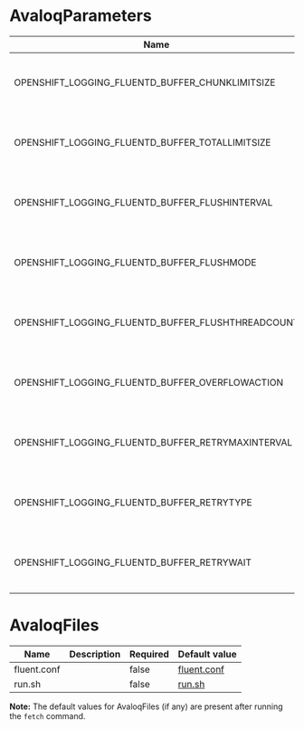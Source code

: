 # AvaloqParameters

| Name                                              | Description                                                                                                                                              | Required | Default value       |
|---------------------------------------------------|----------------------------------------------------------------------------------------------------------------------------------------------------------|----------|---------------------|
| OPENSHIFT_LOGGING_FLUENTD_BUFFER_CHUNKLIMITSIZE   | Fluentd buffer chunkLimitSize For more information see https://docs.openshift.com/container-platform/4.6/logging/config/cluster-logging-collector.html   | false    | 8m                  |
| OPENSHIFT_LOGGING_FLUENTD_BUFFER_TOTALLIMITSIZE   | Fluentd buffer totalLimitSize For more information see https://docs.openshift.com/container-platform/4.6/logging/config/cluster-logging-collector.html   | false    | 8G                  |
| OPENSHIFT_LOGGING_FLUENTD_BUFFER_FLUSHINTERVAL    | Fluentd buffer flushInterval For more information see https://docs.openshift.com/container-platform/4.6/logging/config/cluster-logging-collector.html    | false    | 1s                  |
| OPENSHIFT_LOGGING_FLUENTD_BUFFER_FLUSHMODE        | Fluentd buffer flushMode For more information see https://docs.openshift.com/container-platform/4.6/logging/config/cluster-logging-collector.html        | false    | interval            |
| OPENSHIFT_LOGGING_FLUENTD_BUFFER_FLUSHTHREADCOUNT | Fluentd buffer flushThreadCount For more information see https://docs.openshift.com/container-platform/4.6/logging/config/cluster-logging-collector.html | false    | 2                   |
| OPENSHIFT_LOGGING_FLUENTD_BUFFER_OVERFLOWACTION   | Fluentd buffer overflowAction For more information see https://docs.openshift.com/container-platform/4.6/logging/config/cluster-logging-collector.html   | false    | block               |
| OPENSHIFT_LOGGING_FLUENTD_BUFFER_RETRYMAXINTERVAL | Fluentd buffer retryMaxInterval For more information see https://docs.openshift.com/container-platform/4.6/logging/config/cluster-logging-collector.html | false    | 300s                |
| OPENSHIFT_LOGGING_FLUENTD_BUFFER_RETRYTYPE        | Fluentd buffer retryType For more information see https://docs.openshift.com/container-platform/4.6/logging/config/cluster-logging-collector.html        | false    | exponential_backoff |
| OPENSHIFT_LOGGING_FLUENTD_BUFFER_RETRYWAIT        | Fluentd buffer retryWait For more information see https://docs.openshift.com/container-platform/4.6/logging/config/cluster-logging-collector.html        | false    | 1s                  |

# AvaloqFiles

| Name        | Description | Required | Default value                                                                                         |
|-------------|-------------|----------|-------------------------------------------------------------------------------------------------------|
| fluent.conf |             | false    | [fluent.conf](../../../output/definitions/com.avaloq.openshift/openshift-logging-fluentd/fluent.conf) |
| run.sh      |             | false    | [run.sh](../../../output/definitions/com.avaloq.openshift/openshift-logging-fluentd/run.sh)           |

**Note:** The default values for AvaloqFiles (if any) are present after running the `fetch` command.
